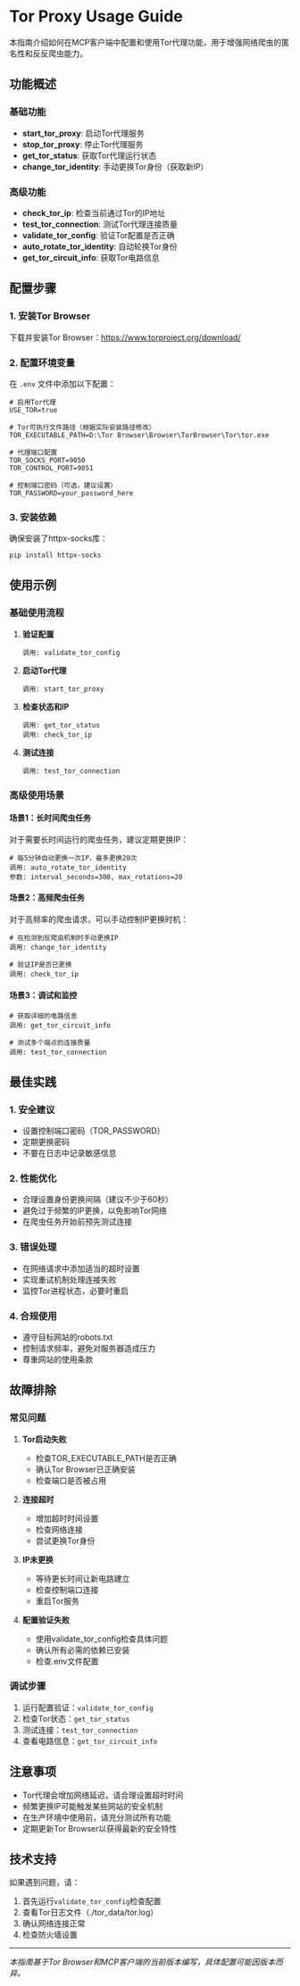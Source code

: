 # Tor Proxy Usage Guide

本指南介绍如何在MCP客户端中配置和使用Tor代理功能，用于增强网络爬虫的匿名性和反反爬虫能力。

## 功能概述

### 基础功能
- **start_tor_proxy**: 启动Tor代理服务
- **stop_tor_proxy**: 停止Tor代理服务
- **get_tor_status**: 获取Tor代理运行状态
- **change_tor_identity**: 手动更换Tor身份（获取新IP）

### 高级功能
- **check_tor_ip**: 检查当前通过Tor的IP地址
- **test_tor_connection**: 测试Tor代理连接质量
- **validate_tor_config**: 验证Tor配置是否正确
- **auto_rotate_tor_identity**: 自动轮换Tor身份
- **get_tor_circuit_info**: 获取Tor电路信息

## 配置步骤

### 1. 安装Tor Browser

下载并安装Tor Browser：https://www.torproject.org/download/

### 2. 配置环境变量

在 `.env` 文件中添加以下配置：

```env
# 启用Tor代理
USE_TOR=true

# Tor可执行文件路径（根据实际安装路径修改）
TOR_EXECUTABLE_PATH=D:\Tor Browser\Browser\TorBrowser\Tor\tor.exe

# 代理端口配置
TOR_SOCKS_PORT=9050
TOR_CONTROL_PORT=9051

# 控制端口密码（可选，建议设置）
TOR_PASSWORD=your_password_here
```

### 3. 安装依赖

确保安装了httpx-socks库：

```bash
pip install httpx-socks
```

## 使用示例

### 基础使用流程

1. **验证配置**
   ```
   调用: validate_tor_config
   ```

2. **启动Tor代理**
   ```
   调用: start_tor_proxy
   ```

3. **检查状态和IP**
   ```
   调用: get_tor_status
   调用: check_tor_ip
   ```

4. **测试连接**
   ```
   调用: test_tor_connection
   ```

### 高级使用场景

#### 场景1：长时间爬虫任务

对于需要长时间运行的爬虫任务，建议定期更换IP：

```
# 每5分钟自动更换一次IP，最多更换20次
调用: auto_rotate_tor_identity
参数: interval_seconds=300, max_rotations=20
```

#### 场景2：高频爬虫任务

对于高频率的爬虫请求，可以手动控制IP更换时机：

```
# 在检测到反爬虫机制时手动更换IP
调用: change_tor_identity

# 验证IP是否已更换
调用: check_tor_ip
```

#### 场景3：调试和监控

```
# 获取详细的电路信息
调用: get_tor_circuit_info

# 测试多个端点的连接质量
调用: test_tor_connection
```

## 最佳实践

### 1. 安全建议
- 设置控制端口密码（TOR_PASSWORD）
- 定期更换密码
- 不要在日志中记录敏感信息

### 2. 性能优化
- 合理设置身份更换间隔（建议不少于60秒）
- 避免过于频繁的IP更换，以免影响Tor网络
- 在爬虫任务开始前预先测试连接

### 3. 错误处理
- 在网络请求中添加适当的超时设置
- 实现重试机制处理连接失败
- 监控Tor进程状态，必要时重启

### 4. 合规使用
- 遵守目标网站的robots.txt
- 控制请求频率，避免对服务器造成压力
- 尊重网站的使用条款

## 故障排除

### 常见问题

1. **Tor启动失败**
   - 检查TOR_EXECUTABLE_PATH是否正确
   - 确认Tor Browser已正确安装
   - 检查端口是否被占用

2. **连接超时**
   - 增加超时时间设置
   - 检查网络连接
   - 尝试更换Tor身份

3. **IP未更换**
   - 等待更长时间让新电路建立
   - 检查控制端口连接
   - 重启Tor服务

4. **配置验证失败**
   - 使用validate_tor_config检查具体问题
   - 确认所有必需的依赖已安装
   - 检查.env文件配置

### 调试步骤

1. 运行配置验证：`validate_tor_config`
2. 检查Tor状态：`get_tor_status`
3. 测试连接：`test_tor_connection`
4. 查看电路信息：`get_tor_circuit_info`

## 注意事项

- Tor代理会增加网络延迟，请合理设置超时时间
- 频繁更换IP可能触发某些网站的安全机制
- 在生产环境中使用前，请充分测试所有功能
- 定期更新Tor Browser以获得最新的安全特性

## 技术支持

如果遇到问题，请：
1. 首先运行`validate_tor_config`检查配置
2. 查看Tor日志文件（./tor_data/tor.log）
3. 确认网络连接正常
4. 检查防火墙设置

---

*本指南基于Tor Browser和MCP客户端的当前版本编写，具体配置可能因版本而异。*